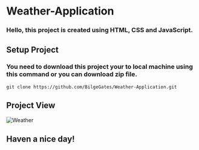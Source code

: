 # Weather-Application

###  Hello, this project is created using HTML, CSS and JavaScript.  

## Setup Project  

### You need to download this project your to local machine using this command or you can download zip file.    

    git clone https://github.com/BilgeGates/Weather-Application.git 

## Project View

 <img src="../Weather-App/Leptop.jpg" alt="Weather">

## Haven a nice day!
